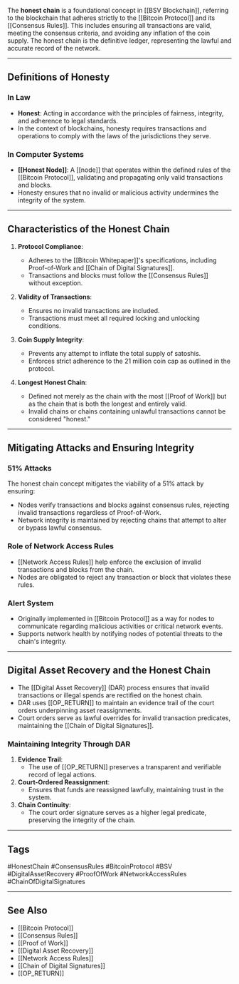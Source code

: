 The **honest chain** is a foundational concept in [[BSV Blockchain]], referring to the blockchain that adheres strictly to the [[Bitcoin Protocol]] and its [[Consensus Rules]]. This includes ensuring all transactions are valid, meeting the consensus criteria, and avoiding any inflation of the coin supply. The honest chain is the definitive ledger, representing the lawful and accurate record of the network.

---

## Definitions of Honesty

### In Law
- **Honest**: Acting in accordance with the principles of fairness, integrity, and adherence to legal standards.
- In the context of blockchains, honesty requires transactions and operations to comply with the laws of the jurisdictions they serve.

### In Computer Systems
- **[[Honest Node]]**: A [[node]] that operates within the defined rules of the [[Bitcoin Protocol]], validating and propagating only valid transactions and blocks.
- Honesty ensures that no invalid or malicious activity undermines the integrity of the system.

---

## Characteristics of the Honest Chain

1. **Protocol Compliance**:
   - Adheres to the [[Bitcoin Whitepaper]]'s specifications, including Proof-of-Work and [[Chain of Digital Signatures]].
   - Transactions and blocks must follow the [[Consensus Rules]] without exception.

2. **Validity of Transactions**:
   - Ensures no invalid transactions are included.
   - Transactions must meet all required locking and unlocking conditions.

3. **Coin Supply Integrity**:
   - Prevents any attempt to inflate the total supply of satoshis.
   - Enforces strict adherence to the 21 million coin cap as outlined in the protocol.

4. **Longest Honest Chain**:
   - Defined not merely as the chain with the most [[Proof of Work]] but as the chain that is both the longest and entirely valid.
   - Invalid chains or chains containing unlawful transactions cannot be considered "honest."

---

## Mitigating Attacks and Ensuring Integrity

### 51% Attacks
The honest chain concept mitigates the viability of a 51% attack by ensuring:

- Nodes verify transactions and blocks against consensus rules, rejecting invalid transactions regardless of Proof-of-Work.
- Network integrity is maintained by rejecting chains that attempt to alter or bypass lawful consensus.

### Role of Network Access Rules
- [[Network Access Rules]] help enforce the exclusion of invalid transactions and blocks from the chain.
- Nodes are obligated to reject any transaction or block that violates these rules.

### Alert System
- Originally implemented in [[Bitcoin Protocol]] as a way for nodes to communicate regarding malicious activities or critical network events.
- Supports network health by notifying nodes of potential threats to the chain's integrity.

---

## Digital Asset Recovery and the Honest Chain

- The [[Digital Asset Recovery]] (DAR) process ensures that invalid transactions or illegal spends are rectified on the honest chain.
- DAR uses [[OP_RETURN]] to maintain an evidence trail of the court orders underpinning asset reassignments.
- Court orders serve as lawful overrides for invalid transaction predicates, maintaining the [[Chain of Digital Signatures]].

### Maintaining Integrity Through DAR
1. **Evidence Trail**:
   - The use of [[OP_RETURN]] preserves a transparent and verifiable record of legal actions.
2. **Court-Ordered Reassignment**:
   - Ensures that funds are reassigned lawfully, maintaining trust in the system.
3. **Chain Continuity**:
   - The court order signature serves as a higher legal predicate, preserving the integrity of the chain.

---

## Tags

#HonestChain #ConsensusRules #BitcoinProtocol #BSV #DigitalAssetRecovery #ProofOfWork #NetworkAccessRules #ChainOfDigitalSignatures

---

## See Also

- [[Bitcoin Protocol]]
- [[Consensus Rules]]
- [[Proof of Work]]
- [[Digital Asset Recovery]]
- [[Network Access Rules]]
- [[Chain of Digital Signatures]]
- [[OP_RETURN]]
